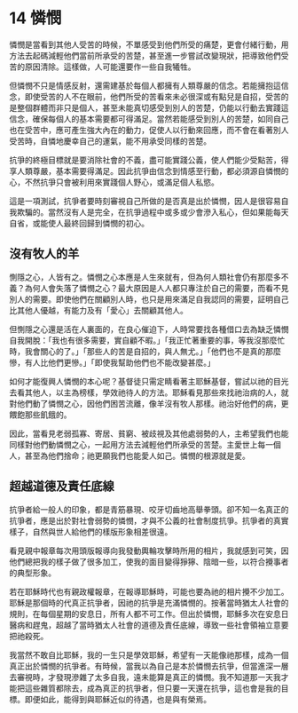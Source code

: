 # 14  憐憫

憐憫是當看到其他人受苦的時候，不單感受到他們所受的痛楚，更會付緒行動，用方法去起碼減輕他們當前所承受的苦楚，甚至進一步嘗試改變現狀，把導致他們受苦的原因清除。這樣做，人可能還要作一些自我犧牲。

但憐憫不只是情感反射，還需建基於每個人都擁有人類尊嚴的信念。若能擁抱這信念，即使受苦的人不在眼前，他們所受的苦看來未必很深或有點兒是自招，受苦的是整個群體而非只是個人，甚至未能真切感受到別人的苦楚，仍能以行動去實踐這信念，確保每個人的基本需要都可得滿足。當然若能感受到別人的苦楚，如同自己也在受苦中，應可產生強大內在的動力，促使人以行動來回應，而不會在看著別人受苦時，自憐地慶幸自己的運氣，能不用承受同樣的苦楚。

抗爭的終極目標就是要消除社會的不義，盡可能實踐公義，使人們能少受點苦，得享人類尊嚴，基本需要得滿足。因此抗爭由信念到情感至行動，都必須源自憐憫的心，不然抗爭只會被利用來實踐個人野心，或滿足個人私慾。

這是一項測試，抗爭者要時刻審視自己所做的是否真是出於憐憫，因人是很容易自我欺騙的。當然沒有人是完全，在抗爭過程中或多或少會滲入私心，但如果能每天自省，或能使人最終回歸到憐憫的初心。

## 沒有牧人的羊

惻隱之心，人皆有之。憐憫之心本應是人生來就有，但為何人類社會仍有那麼多不義？為何人會失落了憐憫之心？最大原因是人人都只專注於自己的需要，而看不見別人的需要。即使他們在關顧別人時，也只是用來滿足自我認同的需要，証明自己比其他人優越，有能力及有「愛心」去關顧其他人。

但惻隱之心還是活在人裏面的，在良心催迫下，人時常要找各種借口去為缺乏憐憫自我開脫：「我也有很多需要，實自顧不暇。」「我正忙著重要的事，等我沒那麼忙時，我會關心的了。」「那些人的苦是自招的，與人無尤。」「他們也不是真的那麼慘，有人比他們更慘。」「即使我幫助他們也不能改變甚麼。」

如何才能復興人憐憫的本心呢？基督徒只需定睛看著主耶穌基督，嘗試以祂的目光去看其他人，以主為榜樣，學效祂待人的方法。耶穌看見那些來找祂治病的人，就對他們動了憐憫之心，因他們困苦流離，像羊沒有牧人那樣。祂治好他們的病，更餵飽那些飢餓的。

因此，當看見老弱孤寡、寄居、貧窮、被歧視及其他處弱勢的人，主希望我們也能同樣對他們動憐憫之心，一起用方法去減輕他們所承受的苦楚。主愛世上每一個人，甚至為他們捨命；祂更願我們也能愛人如己。憐憫的根源就是愛。

## 超越道德及責任底線

抗爭者給一般人的印象，都是青筋暴現、咬牙切齒地高舉拳頭。卻不知一名真正的抗爭者，應是出於對社會弱勢的憐憫，才與不公義的社會制度抗爭。抗爭者的真實樣子，自然與世人給他們的樣版形象相差很遠。

看見親中報章每次用頭版報導向我發動輿輪攻擊時所用的相片，我就感到可笑，因他們總把我的樣子做了很多加工，使我的面目變得猙獰、陰暗一些，以符合攪事者的典型形象。

若在耶穌時代也有親政權報章，在報導耶穌時，可能也要為祂的相片攪不少加工。耶穌是那個時的代真正抗爭者，因祂的抗爭是充滿憐憫的。按著當時猶太人社會的規則，在每個星期的安息日，所有人都不可工作。但出於憐憫，耶穌多次在安息日醫病和趕鬼，超越了當時猶太人社會的道德及責任底線，導致一些社會領袖立意要把祂殺死。

我當然不敢自比耶穌，我的一生只是學效耶穌，希望有一天能像祂那樣，成為一個真正出於憐憫的抗爭者。有時候，當我以為自己是本於憐憫去抗爭，但當進深一層去審視時，才發現滲雜了太多自我，遠未能算是真正的憐憫。我不知道那一天我才能把這些雜質都除去，成為真正的抗爭者，但只要一天還在抗爭，這也會是我的目標。即便如此，能得到與耶穌近似的待遇，也是與有榮焉。